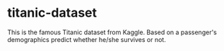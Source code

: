 
# titanic-dataset

This is the famous Titanic dataset from Kaggle. Based on a passenger's demographics predict whether he/she survives or not.
